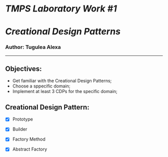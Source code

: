 # ***TMPS Laboratory Work #1***
# ***Creational Design Patterns***

### Author: Tugulea Alexa
----

## Objectives:

* Get familiar with the Creational Design Patterns;
* Choose a sppecific domain;
* Implement at least 3 CDPs for the specific domain;

## Creational Design Pattern:
 - [x] Prototype
 - [x] Builder
 - [x] Factory Method
 - [x] Abstract Factory

